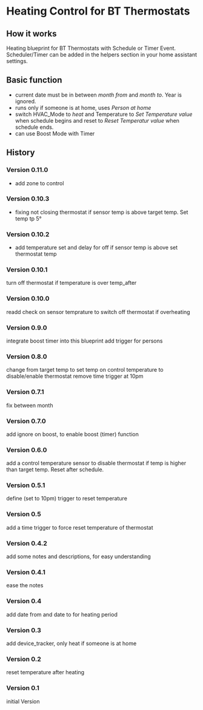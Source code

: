 # Heating Control for BT Thermostats

## How it works

Heating blueprint for BT Thermostats with Schedule or Timer Event. Scheduler/Timer can be added in the helpers section in your home assistant settings.

## Basic function

* current date must be in between *month from* and *month to*. Year is ignored.
* runs only if someone is at home, uses *Person at home*
* switch HVAC_Mode to *heat* and Temperature to *Set Temperature value* when schedule begins and reset to *Reset Temperatur value* when schedule ends.
* can use Boost Mode with Timer

## History

### Version 0.11.0

* add zone to control

### Version 0.10.3

* fixing not closing thermostat if sensor temp is above target temp. Set temp tp 5°

### Version 0.10.2

* add temperature set and delay for off if sensor temp is above set thermostat temp

### Version 0.10.1

turn off thermostat if temperature is over temp_after

### Version 0.10.0

readd check on sensor temprature to switch off thermostat if overheating

### Version 0.9.0

integrate boost timer into this blueprint
add trigger for persons

### Version 0.8.0

change from target temp to set temp on control temperature to disable/enable thermostat
remove time trigger at 10pm

### Version 0.7.1

fix between month

### Version 0.7.0

add ignore on boost, to enable boost (timer) function

### Version 0.6.0

add a control temperature sensor to disable thermostat if temp is higher than target temp. Reset after schedule.

### Version 0.5.1

define (set to 10pm) trigger to reset temperature

### Version 0.5

add a time trigger to force reset temperature of thermostat

### Version 0.4.2

add some notes and descriptions, for easy understanding

### Version 0.4.1

ease the notes

### Version 0.4

add date from and date to for heating period

### Version 0.3

add device_tracker, only heat if someone is at home

### Version 0.2

reset temperature after heating

### Version 0.1

initial Version
